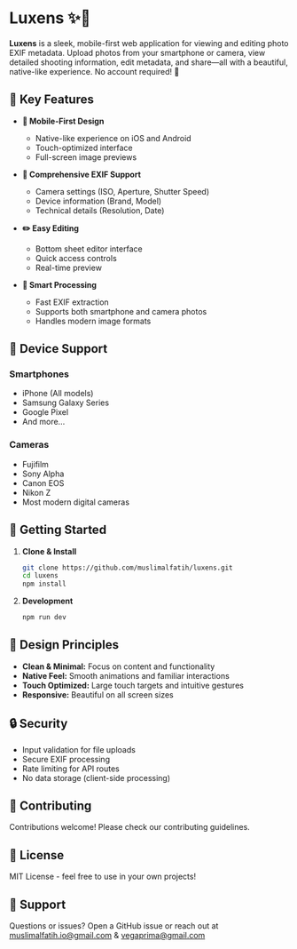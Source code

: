 # Luxens ✨📸

**Luxens** is a sleek, mobile-first web application for viewing and editing photo EXIF metadata. Upload photos from your smartphone or camera, view detailed shooting information, edit metadata, and share—all with a beautiful, native-like experience. No account required! 🚀

## 🌟 Key Features

- **📱 Mobile-First Design**
  - Native-like experience on iOS and Android
  - Touch-optimized interface
  - Full-screen image previews
  
- **📸 Comprehensive EXIF Support**
  - Camera settings (ISO, Aperture, Shutter Speed)
  - Device information (Brand, Model)
  - Technical details (Resolution, Date)
  
- **✏️ Easy Editing**
  - Bottom sheet editor interface
  - Quick access controls
  - Real-time preview
  
- **🔄 Smart Processing**
  - Fast EXIF extraction
  - Supports both smartphone and camera photos
  - Handles modern image formats

## 📱 Device Support

### Smartphones
- iPhone (All models)
- Samsung Galaxy Series
- Google Pixel
- And more...

### Cameras
- Fujifilm
- Sony Alpha
- Canon EOS
- Nikon Z
- Most modern digital cameras

## 🚀 Getting Started

1. **Clone & Install**
   ```bash
   git clone https://github.com/muslimalfatih/luxens.git
   cd luxens
   npm install
   ```

2. **Development**
   ```bash
   npm run dev
   ```

## 🎨 Design Principles

- **Clean & Minimal:** Focus on content and functionality
- **Native Feel:** Smooth animations and familiar interactions
- **Touch Optimized:** Large touch targets and intuitive gestures
- **Responsive:** Beautiful on all screen sizes

## 🔒 Security

- Input validation for file uploads
- Secure EXIF processing
- Rate limiting for API routes
- No data storage (client-side processing)

## 🤝 Contributing

Contributions welcome! Please check our contributing guidelines.

## 📄 License

MIT License - feel free to use in your own projects!

## 💬 Support

Questions or issues? Open a GitHub issue or reach out at muslimalfatih.io@gmail.com & vegaprima@gmail.com